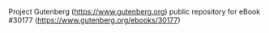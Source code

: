 Project Gutenberg (https://www.gutenberg.org) public repository for eBook #30177 (https://www.gutenberg.org/ebooks/30177)
